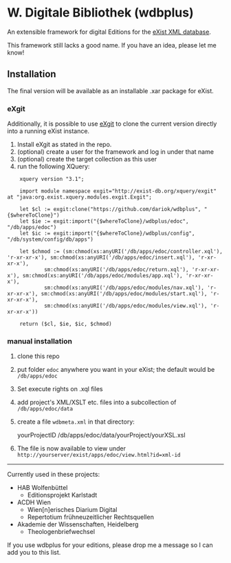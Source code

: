 # W. Digitale Bibliothek (wdbplus)

An extensible framework for digital Editions for the [eXist XML database](https://github.com/eXist-db).

This framework still lacks a good name. If you have an idea, please let me know!

## Installation
The final version will be available as an installable .xar package for eXist.

### eXgit
Additionally, it is possible to use [eXgit](https://github.com/dariok/exgit) to clone the current version directly into a running eXist instance.

1. Install eXgit as stated in the repo.
1. (optional) create a user for the framework and log in under that name
1. (optional) create the target collection as this user
1. run the following XQuery:
```xquery
    xquery version "3.1";
    
    import module namespace exgit="http://exist-db.org/xquery/exgit" at "java:org.exist.xquery.modules.exgit.Exgit";
    
    let $cl := exgit:clone("https://github.com/dariok/wdbplus", "{$whereToClone}")
    let $ie := exgit:import("{$whereToClone}/wdbplus/edoc", "/db/apps/edoc")
    let $ic := exgit:import("{$whereToClone}/wdbplus/config", "/db/system/config/db/apps")
    
    let $chmod := (sm:chmod(xs:anyURI('/db/apps/edoc/controller.xql'), 'r-xr-xr-x'), sm:chmod(xs:anyURI('/db/apps/edoc/insert.xql'), 'r-xr-xr-x'),
            sm:chmod(xs:anyURI('/db/apps/edoc/return.xql'), 'r-xr-xr-x'), sm:chmod(xs:anyURI('/db/apps/edoc/modules/app.xql'), 'r-xr-xr-x'),
            sm:chmod(xs:anyURI('/db/apps/edoc/modules/nav.xql'), 'r-xr-xr-x'), sm:chmod(xs:anyURI('/db/apps/edoc/modules/start.xql'), 'r-xr-xr-x'),
            sm:chmod(xs:anyURI('/db/apps/edoc/modules/view.xql'), 'r-xr-xr-x'))
    
    return ($cl, $ie, $ic, $chmod)
```

### manual installation
1. clone this repo
1. put folder `edoc` anywhere you want in your eXist; the default would be `/db/apps/edoc`
1. Set execute rights on .xql files
1. add project's XML/XSLT etc. files into a subcollection of `/db/apps/edoc/data`
1. create a file `wdbmeta.xml` in that directory:

    <projectMD xmlns="https://github.com/dariok/wdbplus/wdbmeta" xmlns:xsi="http://www.w3.org/2001/XMLSchema-instance" xsi:schemaLocation="https://github.com/dariok/wdbplus/wdbmeta https://raw.githubusercontent.com/dariok/wdbmeta/master/wdbmeta.xsd"
    xml:id="yourProjectID">
        <projectID>yourProjectID</projectID>
        <titleData>
            <title>Project Title</title>
        </titleData>
        <files>
            <file path="pathTo.xml" xml:id="xml-id" />
        </files>
        <process target="html">
            <command type="xsl">/db/apps/edoc/data/yourProject/yourXSL.xsl</command>
        </process>
        <struct label="1722" order="1722">
            <view file="xml-id" label="Title of File" />
        </struct>
    </projectMD>

1. The file is now available to view under `http://yourserver/exist/apps/edoc/view.html?id=xml-id`

----

Currently used in these projects:

* HAB Wolfenbüttel
  * Editionsprojekt Karlstadt
* ACDH Wien
  * Wien[n]erisches Diarium Digital
  * Repertotium frühneuzeitlicher Rechtsquellen
* Akademie der Wissenschaften, Heidelberg
    * Theologenbriefwechsel

If you use wdbplus for your editions, please drop me a message so I can add you to this list.